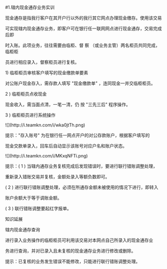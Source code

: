 #1.辖内现金通存业务实训
<p>现金通存是指我行客户在其开户行以外的我行其它网点办理现金缴存。使用该交易 </p>
    <p>可实现辖内现金通存业务，即客户可在银行任一联网网点进行现金通存，交易完成后即 </p>
    <p>时入账。此项业务，往往需要由临柜、督 察 （或业务主管）两名柜员共同完成，临柜柜 </p>
    <p>员进行相应录入，督察柜员进行复核。 </p>
    <p> 1) 临柜柜员审核客户填写的现金缴款单要素 </p>
    <p> 对公账户现金存入，需存款人填写 &quot;现金缴款单&quot; ，连同现金一并交临柜柜员。 </p>
    <p>2 ) 临柜柜员点收现金 </p>
    <p> 现金收入，需当面点清，一笔一清，仍 按 &quot;三先三后&quot; 程序操作。 </p>
    <p>3 ) 临柜柜员进行系统操作 </p>
    <p>![](http://i.teamkn.com/i/wka0jtTh.png)</p>
    <p> 提示：&quot;存入账号&quot;         为在银行任一网点开户的对公存款账户，根据客户填写的 </p>
    <p>现金交款单录入，回车后自动显示该账号对应户名和账户状态。</p>
    <p>![](http://i.teamkn.com/i/MKxqNFTi.png)</p>
    <p>提示：( 1 ) 当辖内通存业务复核完成后发现错误时，要进行联行错账调整处理， </p>
    <p>重新录入错账交易并复核，金额处录入等额负数即可。 </p>
    <p> ( 2 ) 进行联行错账调整处理，必须在所通存金额未被使用的情况下进行，即转入 </p>
    <p>账户余额大于等于调账金额。 </p>
    <p> ( 3 ) 联行错账调整要起红字报单。 </p>
    <p> 知识延展 </p>
    <p>辖内现金通存查询 </p>
    <p> 进行录入业务操作的临柜柜员可利用该交易对本网点自己所录入的现金通存业 </p>
    <p> 务进行查询，并对已录入且未复核的现金通存业务进行修改或删除。 </p>
    <p> 提示：已复核的业务发生错误不能修改，只能进行联行错账调整处理。</p>